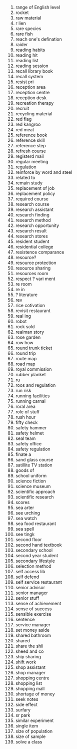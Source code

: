 1. range of English level
2. rocket
3. raw material
4. r lien
5. rare species
6. rare fish
7. reach one's defination
8. raider
9. reading habits
10. reading hit
11. reading list
12. reading session
13. recall library book
14. recall system
15. resist pri
16. reception area
17. reception centre
18. reception desk
19. recreation therapy
20. recruit 
21. recycling material
22. red flag
23. red kangroo
24. red meat
25. reference book
26. reference skill
27. reference step
28. refresh course
29. registerd mail
30. regular meeting
31. regulation
32. reinforce by word and steel
33. related to
34. remain study
35. replacement of job
36. replacement policy
37. required course
38. research course
39. research assistant
40. research finding
41. research method
42. research opportunity
43. research result
44. research stores
45. resident student
46. residential college
47. resistence comparance
48. resource?
49. resource protection
50. resource sharing
51. resources room
52. respect ? vari ment
53. re room
54. re in
55. ? literature
56. rev
57. rice cotivation
58. revisit restaurant
59. real ing
60. robot
61. rock sold
62. realman story
63. rose garden
64. row how
65. round trunk ticket
66. round trip
67. route map
68. road map
69. royal commission
70. rubber planket
71. ru
72. roos and regulation
73. run risk
74. running facilities
75. running carnal
76. roral area
77. role of stuff
78. rush hour
79. fifty check
80. safety hammer
81. safety helmet
82. seal team
83. safety office
84. safety regulation
85. finate a
86. sand glass course
87. satillite TV station
88. goods of 
89. school uniform
90. science fiction
91. science museum
92. scientific approach
93. scientific research
94. scores
95. sea arter
96. see urching
97. sea watch
98. sea food restaurant
99. sea spell
100. see tingk 
101. second floor
102. second hand textbook
103. secondary school
104. second year student
105. secondary lifestyle
106. selection method
107. self access lib
108. self defend
109. self service restaurant
110. senior advisor
111. senior manager
112. senior stuff
113. sense of achievement
114. sense of success
115. sensible exercise
116. sentence
117. service manager
118. set money aside
119. shared bathroom
120. shared
121. share the shii
122. sheed and co
123. ship sharing
124. shift work
125. shop assistant
126. shop manager
127. shopping centre
128. shopping list
129. shopping mall
130. shortage of money
131. seek notes
132. side effect
133. surfary 
134. sr park
135. similar experiment
136. single item
137. size of population
138. size of sample
139. solve a class